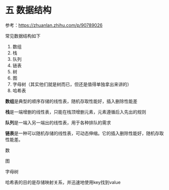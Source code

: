 # 五 数据结构

参考：https://zhuanlan.zhihu.com/p/90789026

常见数据结构如下

1. 数组
2. 栈
3. 队列
4. 链表
5. 树
6. 图
7. 字母树（其实他们就是树而已，但还是值得单独拿出来讲的）
8. 哈希表

**数组**是典型的顺序存储的线性表，随机存取性能好，插入删除性能差

**栈**是一端增删的线性表，只能在栈顶增删元素，元素遵循后入先出的规则

**队列**是一端入另一端出的线性表，用于各种排队的需求

**链表**是一种可以随机存储的线性表，可动态伸缩。它的插入删除性能好，随机存取性能差。

数

图

字母树

哈希表的目的是存储映射关系，并迅速地使用key找到value

